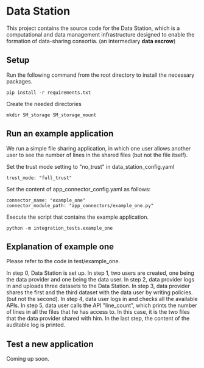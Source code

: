 # Data Station

This project contains the source code for the Data Station, which is a computational and data management infrastructure 
designed to enable the formation of data-sharing consortia. (an intermediary **data escrow**)

## Setup

Run the following command from the root directory to install the necessary packages.

    pip install -r requirements.txt

Create the needed directories

    mkdir SM_storage SM_storage_mount

## Run an example application

We run a simple file sharing application, in which one user allows another user to see the number of lines 
in the shared files (but not the file itself).

Set the trust mode setting to "no_trust" in data_station_config.yaml

    trust_mode: "full_trust"

Set the content of app_connector_config.yaml as follows:

    connector_name: "example_one"
    connector_module_path: "app_connectors/example_one.py"

Execute the script that contains the example application.

    python -m integration_tests.example_one

## Explanation of example one

Please refer to the code in test/example_one.

In step 0, Data Station is set up. In step 1, two users are created, one being the data provider
and one being the data user. In step 2, data provider logs in and uploads three datasets 
to the Data Station. In step 3, data provider shares the first and the third dataset 
with the data user by writing policies. (but not the second). In step 4, data user logs in 
and checks all the available APIs. In step 5, data user calls the API "line_count", 
which prints the number of lines in all the files that he has access to. In this case,
it is the two files that the data provider shared with him. In the last step, the content
of the auditable log is printed.

## Test a new application

Coming up soon.
